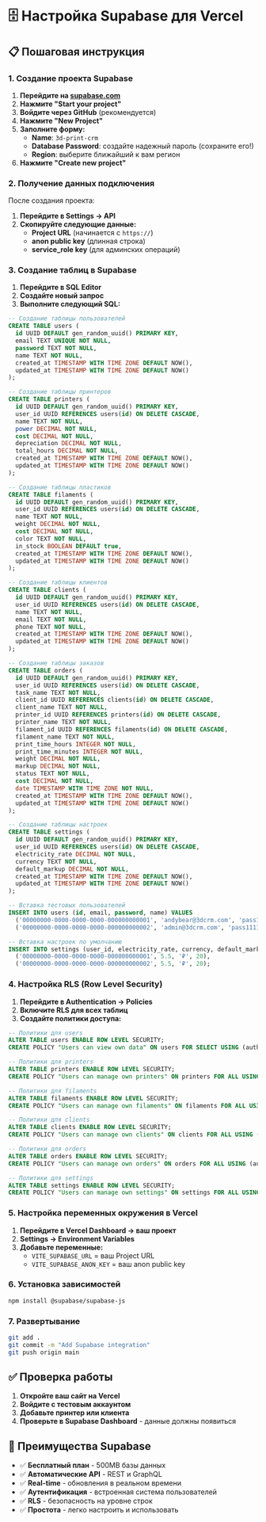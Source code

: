 # 🗄️ Настройка Supabase для Vercel

## 📋 Пошаговая инструкция

### 1. Создание проекта Supabase

1. **Перейдите на [supabase.com](https://supabase.com)**
2. **Нажмите "Start your project"**
3. **Войдите через GitHub** (рекомендуется)
4. **Нажмите "New Project"**
5. **Заполните форму:**
   - **Name**: `3d-print-crm`
   - **Database Password**: создайте надежный пароль (сохраните его!)
   - **Region**: выберите ближайший к вам регион
6. **Нажмите "Create new project"**

### 2. Получение данных подключения

После создания проекта:

1. **Перейдите в Settings → API**
2. **Скопируйте следующие данные:**
   - **Project URL** (начинается с `https://`)
   - **anon public key** (длинная строка)
   - **service_role key** (для админских операций)

### 3. Создание таблиц в Supabase

1. **Перейдите в SQL Editor**
2. **Создайте новый запрос**
3. **Выполните следующий SQL:**

```sql
-- Создание таблицы пользователей
CREATE TABLE users (
  id UUID DEFAULT gen_random_uuid() PRIMARY KEY,
  email TEXT UNIQUE NOT NULL,
  password TEXT NOT NULL,
  name TEXT NOT NULL,
  created_at TIMESTAMP WITH TIME ZONE DEFAULT NOW(),
  updated_at TIMESTAMP WITH TIME ZONE DEFAULT NOW()
);

-- Создание таблицы принтеров
CREATE TABLE printers (
  id UUID DEFAULT gen_random_uuid() PRIMARY KEY,
  user_id UUID REFERENCES users(id) ON DELETE CASCADE,
  name TEXT NOT NULL,
  power DECIMAL NOT NULL,
  cost DECIMAL NOT NULL,
  depreciation DECIMAL NOT NULL,
  total_hours DECIMAL NOT NULL,
  created_at TIMESTAMP WITH TIME ZONE DEFAULT NOW(),
  updated_at TIMESTAMP WITH TIME ZONE DEFAULT NOW()
);

-- Создание таблицы пластиков
CREATE TABLE filaments (
  id UUID DEFAULT gen_random_uuid() PRIMARY KEY,
  user_id UUID REFERENCES users(id) ON DELETE CASCADE,
  name TEXT NOT NULL,
  weight DECIMAL NOT NULL,
  cost DECIMAL NOT NULL,
  color TEXT NOT NULL,
  in_stock BOOLEAN DEFAULT true,
  created_at TIMESTAMP WITH TIME ZONE DEFAULT NOW(),
  updated_at TIMESTAMP WITH TIME ZONE DEFAULT NOW()
);

-- Создание таблицы клиентов
CREATE TABLE clients (
  id UUID DEFAULT gen_random_uuid() PRIMARY KEY,
  user_id UUID REFERENCES users(id) ON DELETE CASCADE,
  name TEXT NOT NULL,
  email TEXT NOT NULL,
  phone TEXT NOT NULL,
  created_at TIMESTAMP WITH TIME ZONE DEFAULT NOW(),
  updated_at TIMESTAMP WITH TIME ZONE DEFAULT NOW()
);

-- Создание таблицы заказов
CREATE TABLE orders (
  id UUID DEFAULT gen_random_uuid() PRIMARY KEY,
  user_id UUID REFERENCES users(id) ON DELETE CASCADE,
  task_name TEXT NOT NULL,
  client_id UUID REFERENCES clients(id) ON DELETE CASCADE,
  client_name TEXT NOT NULL,
  printer_id UUID REFERENCES printers(id) ON DELETE CASCADE,
  printer_name TEXT NOT NULL,
  filament_id UUID REFERENCES filaments(id) ON DELETE CASCADE,
  filament_name TEXT NOT NULL,
  print_time_hours INTEGER NOT NULL,
  print_time_minutes INTEGER NOT NULL,
  weight DECIMAL NOT NULL,
  markup DECIMAL NOT NULL,
  status TEXT NOT NULL,
  cost DECIMAL NOT NULL,
  date TIMESTAMP WITH TIME ZONE NOT NULL,
  created_at TIMESTAMP WITH TIME ZONE DEFAULT NOW(),
  updated_at TIMESTAMP WITH TIME ZONE DEFAULT NOW()
);

-- Создание таблицы настроек
CREATE TABLE settings (
  id UUID DEFAULT gen_random_uuid() PRIMARY KEY,
  user_id UUID REFERENCES users(id) ON DELETE CASCADE,
  electricity_rate DECIMAL NOT NULL,
  currency TEXT NOT NULL,
  default_markup DECIMAL NOT NULL,
  created_at TIMESTAMP WITH TIME ZONE DEFAULT NOW(),
  updated_at TIMESTAMP WITH TIME ZONE DEFAULT NOW()
);

-- Вставка тестовых пользователей
INSERT INTO users (id, email, password, name) VALUES 
  ('00000000-0000-0000-0000-000000000001', 'andybear@3dcrm.com', 'pass111word', 'Администратор'),
  ('00000000-0000-0000-0000-000000000002', 'admin@3dcrm.com', 'pass1111word', 'Админ');

-- Вставка настроек по умолчанию
INSERT INTO settings (user_id, electricity_rate, currency, default_markup) VALUES 
  ('00000000-0000-0000-0000-000000000001', 5.5, '₽', 20),
  ('00000000-0000-0000-0000-000000000002', 5.5, '₽', 20);
```

### 4. Настройка RLS (Row Level Security)

1. **Перейдите в Authentication → Policies**
2. **Включите RLS для всех таблиц**
3. **Создайте политики доступа:**

```sql
-- Политики для users
ALTER TABLE users ENABLE ROW LEVEL SECURITY;
CREATE POLICY "Users can view own data" ON users FOR SELECT USING (auth.uid()::text = id::text);

-- Политики для printers
ALTER TABLE printers ENABLE ROW LEVEL SECURITY;
CREATE POLICY "Users can manage own printers" ON printers FOR ALL USING (auth.uid()::text = user_id::text);

-- Политики для filaments
ALTER TABLE filaments ENABLE ROW LEVEL SECURITY;
CREATE POLICY "Users can manage own filaments" ON filaments FOR ALL USING (auth.uid()::text = user_id::text);

-- Политики для clients
ALTER TABLE clients ENABLE ROW LEVEL SECURITY;
CREATE POLICY "Users can manage own clients" ON clients FOR ALL USING (auth.uid()::text = user_id::text);

-- Политики для orders
ALTER TABLE orders ENABLE ROW LEVEL SECURITY;
CREATE POLICY "Users can manage own orders" ON orders FOR ALL USING (auth.uid()::text = user_id::text);

-- Политики для settings
ALTER TABLE settings ENABLE ROW LEVEL SECURITY;
CREATE POLICY "Users can manage own settings" ON settings FOR ALL USING (auth.uid()::text = user_id::text);
```

### 5. Настройка переменных окружения в Vercel

1. **Перейдите в Vercel Dashboard → ваш проект**
2. **Settings → Environment Variables**
3. **Добавьте переменные:**
   - `VITE_SUPABASE_URL` = ваш Project URL
   - `VITE_SUPABASE_ANON_KEY` = ваш anon public key

### 6. Установка зависимостей

```bash
npm install @supabase/supabase-js
```

### 7. Развертывание

```bash
git add .
git commit -m "Add Supabase integration"
git push origin main
```

## ✅ Проверка работы

1. **Откройте ваш сайт на Vercel**
2. **Войдите с тестовым аккаунтом**
3. **Добавьте принтер или клиента**
4. **Проверьте в Supabase Dashboard** - данные должны появиться

## 🎯 Преимущества Supabase

- ✅ **Бесплатный план** - 500MB базы данных
- ✅ **Автоматические API** - REST и GraphQL
- ✅ **Real-time** - обновления в реальном времени
- ✅ **Аутентификация** - встроенная система пользователей
- ✅ **RLS** - безопасность на уровне строк
- ✅ **Простота** - легко настроить и использовать
